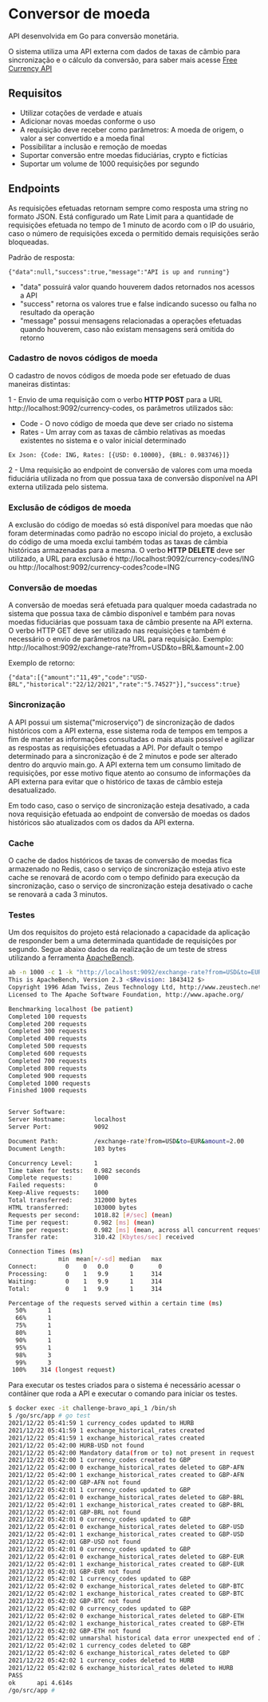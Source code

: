 # Conversor de moeda

API desenvolvida em Go para conversão monetária.

O sistema utiliza uma API externa com dados de taxas de câmbio para sincronização e o cálculo da conversão, para saber mais acesse [Free Currency API](https://freecurrencyapi.net/)

## Requisitos

- Utilizar cotações de verdade e atuais
- Adicionar novas moedas conforme o uso
- A requisição deve receber como parâmetros: A moeda de origem, o valor a ser convertido e a moeda final
- Possibilitar a inclusão e remoção de moedas
- Suportar conversão entre moedas fiduciárias, crypto e fictícias
- Suportar um volume de 1000 requisições por segundo

## Endpoints

As requisições efetuadas retornam sempre como resposta uma string no formato JSON. Está configurado um Rate Limit para a quantidade de requisições efetuada no tempo de 1 minuto de acordo com o IP do usuário, caso o número de requisições exceda o permitido demais requisições serão bloqueadas.

Padrão de resposta:

`{"data":null,"success":true,"message":"API is up and running"}`

- "data" possuirá valor quando houverem dados retornados nos acessos a API
- "success" retorna os valores true e false indicando sucesso ou falha no resultado da operação
- "message" possui mensagens relacionadas a operações efetuadas quando houverem, caso não existam mensagens será omitida do retorno

### Cadastro de novos códigos de moeda

O cadastro de novos códigos de moeda pode ser efetuado de duas maneiras distintas:

1 - Envio de uma requisição com o verbo **HTTP POST** para a URL http://localhost:9092/currency-codes, os parâmetros utilizados são:

- Code - O novo código de moeda que deve ser criado no sistema
- Rates - Um array com as taxas de câmbio relativas as moedas existentes no sistema e o valor inicial determinado

`Ex Json: {Code: ING, Rates: [{USD: 0.10000}, {BRL: 0.983746}]}`

2 - Uma requisição ao endpoint de conversão de valores com uma moeda fiduciária utilizada no from que possua taxa de conversão disponível na API externa utilizada pelo sistema.

### Exclusão de códigos de moeda

A exclusão do código de moedas só está disponível para moedas que não foram determinadas como padrão no escopo inicial do projeto, a exclusão do código de uma moeda exclui também todas as taxas de câmbia históricas armazenadas para a mesma. O verbo **HTTP DELETE** deve ser utilizado, a URL para exclusão é http://localhost:9092/currency-codes/ING ou http://localhost:9092/currency-codes?code=ING

### Conversão de moedas

A conversão de moedas será efetuada para qualquer moeda cadastrada no sistema que possua taxa de câmbio disponível e também para novas moedas fiduciárias que possuam taxa de câmbio presente na API externa. O verbo HTTP GET deve ser utilizado nas requisições e também é necessário o envio de parâmetros na URL para requisição. Exemplo: http://localhost:9092/exchange-rate?from=USD&to=BRL&amount=2.00

Exemplo de retorno:

`{"data":[{"amount":"11,49","code":"USD-BRL","historical":"22/12/2021","rate":"5.74527"}],"success":true}`

### Sincronização

A API possui um sistema("microserviço") de sincronização de dados históricos com a API externa, esse sistema roda de tempos em tempos a fim de manter as informações consultadas o mais atuais possível e agilizar as respostas as requisições efetuadas a API. Por default o tempo determinado para a sincronização é de 2 minutos e pode ser alterado dentro do arquvio main.go. A API externa tem um consumo limitado de requisições, por esse motivo fique atento ao consumo de informações da API externa para evitar que o histórico de taxas de câmbio esteja desatualizado.

Em todo caso, caso o serviço de sincronização esteja desativado, a cada nova requisição efetuada ao endpoint de conversão de moedas os dados históricos são atualizados com os dados da API externa.

### Cache

O cache de dados históricos de taxas de conversão de moedas fica armazenado no Redis, caso o serviço de sincronização esteja ativo este cache se renovará de acordo com o tempo definido para execução da sincronização, caso o serviço de sincronização esteja desativado o cache se renovará a cada 3 minutos.

### Testes

Um dos requisitos do projeto está relacionado a capacidade da aplicação de responder bem a uma determinada quantidade de requisições por segundo. Segue abaixo dados da realização de um teste de stress utilizando a ferramenta [ApacheBench](https://httpd.apache.org/docs/2.4/programs/ab.html).

```bash
ab -n 1000 -c 1 -k "http://localhost:9092/exchange-rate?from=USD&to=EUR&amount=2.00"
This is ApacheBench, Version 2.3 <$Revision: 1843412 $>
Copyright 1996 Adam Twiss, Zeus Technology Ltd, http://www.zeustech.net/
Licensed to The Apache Software Foundation, http://www.apache.org/

Benchmarking localhost (be patient)
Completed 100 requests
Completed 200 requests
Completed 300 requests
Completed 400 requests
Completed 500 requests
Completed 600 requests
Completed 700 requests
Completed 800 requests
Completed 900 requests
Completed 1000 requests
Finished 1000 requests


Server Software:        
Server Hostname:        localhost
Server Port:            9092

Document Path:          /exchange-rate?from=USD&to=EUR&amount=2.00
Document Length:        103 bytes

Concurrency Level:      1
Time taken for tests:   0.982 seconds
Complete requests:      1000
Failed requests:        0
Keep-Alive requests:    1000
Total transferred:      312000 bytes
HTML transferred:       103000 bytes
Requests per second:    1018.82 [#/sec] (mean)
Time per request:       0.982 [ms] (mean)
Time per request:       0.982 [ms] (mean, across all concurrent requests)
Transfer rate:          310.42 [Kbytes/sec] received

Connection Times (ms)
              min  mean[+/-sd] median   max
Connect:        0    0   0.0      0       0
Processing:     0    1   9.9      1     314
Waiting:        0    1   9.9      1     314
Total:          0    1   9.9      1     314

Percentage of the requests served within a certain time (ms)
  50%      1
  66%      1
  75%      1
  80%      1
  90%      1
  95%      1
  98%      3
  99%      3
 100%    314 (longest request)
```

Para executar os testes criados para o sistema é necessário acessar o contâiner que roda a API e executar o comando para iniciar os testes.

```bash
$ docker exec -it challenge-bravo_api_1 /bin/sh
$ /go/src/app # go test
2021/12/22 05:41:59 1 currency_codes updated to HURB
2021/12/22 05:41:59 1 exchange_historical_rates created 
2021/12/22 05:41:59 1 exchange_historical_rates created 
2021/12/22 05:42:00 HURB-USD not found
2021/12/22 05:42:00 Mandatory data(from or to) not present in request
2021/12/22 05:42:00 1 currency_codes created to GBP
2021/12/22 05:42:00 0 exchange_historical_rates deleted to GBP-AFN
2021/12/22 05:42:00 1 exchange_historical_rates created to GBP-AFN
2021/12/22 05:42:00 GBP-AFN not found
2021/12/22 05:42:01 1 currency_codes updated to GBP
2021/12/22 05:42:01 0 exchange_historical_rates deleted to GBP-BRL
2021/12/22 05:42:01 1 exchange_historical_rates created to GBP-BRL
2021/12/22 05:42:01 GBP-BRL not found
2021/12/22 05:42:01 0 currency_codes updated to GBP
2021/12/22 05:42:01 0 exchange_historical_rates deleted to GBP-USD
2021/12/22 05:42:01 1 exchange_historical_rates created to GBP-USD
2021/12/22 05:42:01 GBP-USD not found
2021/12/22 05:42:01 0 currency_codes updated to GBP
2021/12/22 05:42:01 0 exchange_historical_rates deleted to GBP-EUR
2021/12/22 05:42:01 1 exchange_historical_rates created to GBP-EUR
2021/12/22 05:42:01 GBP-EUR not found
2021/12/22 05:42:02 1 currency_codes updated to GBP
2021/12/22 05:42:02 0 exchange_historical_rates deleted to GBP-BTC
2021/12/22 05:42:02 1 exchange_historical_rates created to GBP-BTC
2021/12/22 05:42:02 GBP-BTC not found
2021/12/22 05:42:02 0 currency_codes updated to GBP
2021/12/22 05:42:02 0 exchange_historical_rates deleted to GBP-ETH
2021/12/22 05:42:02 1 exchange_historical_rates created to GBP-ETH
2021/12/22 05:42:02 GBP-ETH not found
2021/12/22 05:42:02 unmarshal historical data error unexpected end of JSON input
2021/12/22 05:42:02 1 currency_codes deleted to GBP
2021/12/22 05:42:02 6 exchange_historical_rates deleted to GBP
2021/12/22 05:42:02 1 currency_codes deleted to HURB
2021/12/22 05:42:02 6 exchange_historical_rates deleted to HURB
PASS
ok  	api	4.614s
/go/src/app # 
```

